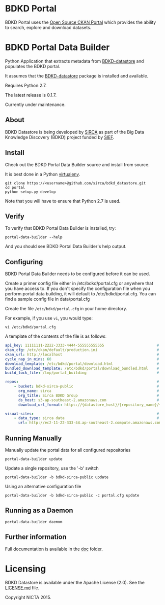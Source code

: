 # BDKD Portal

BDKD Portal uses the [Open Source CKAN Portal](http://ckan.org/) which provides the ability to search, explore and download datasets.


# BDKD Portal Data Builder

Python Application that extracts metadata from [BDKD-datastore](../datastore/README.md) and populates the BDKD portal.

It assumes that the [BDKD-datastore](../../datastore/README.md) package is installed and available.

Requires Python 2.7.

The latest release is 0.1.7.

Currently under maintenance.


## About

BDKD Datastore is being developed by [SIRCA](http://www.sirca.org.au/) as part of the Big Data Knowledge Discovery (BDKD) project funded by [SIEF](http://www.sief.org.au).

## Install

Check out the BDKD Portal Data Builder source and install from source.

It is best done in a Python [virtualenv](https://virtualenv.pypa.io/en/latest/).


    git clone https://<username>@github.com/sirca/bdkd_datastore.git
    cd portal
    python setup.py develop

Note that you will have to ensure that Python 2.7 is used.

## Verify

To verify that BDKD Portal Data Builder is installed, try:

    portal-data-builder --help
    
And you should see BDKD Portal Data Builder's help output.

## Configuring
BDKD Portal Data Builder needs to be configured before it can be used.

Create a primer config file either in /etc/bdkd/portal.cfg or anywhere that you have access to. 
If you don't specify the configuration file when you perform portal data building, it will default to /etc/bdkd/portal.cfg. 
You can find a sample config file in data/portal.cfg

Create the file `/etc/bdkd/portal.cfg` in your home directory.

For example, if you use `vi`, you would type:

    vi /etc/bdkd/portal.cfg

A template of the contents of the file is as follows:

```yaml
api_key: 11111111-2222-3333-4444-555555555555                        # CKAN API key to use when building
ckan_cfg: /etc/ckan/default/production.ini                           # CKAN ini file
ckan_url: http://localhost                                           # CKAN API URL (usually localhost)
cycle_nap_in_mins: 60                                                # How long to nap before scanning again (in daemon mode)
download_template: /etc/bdkd/portal/download.html                    # Template for the download page
bundled_download_template: /etc/bdkd/portal/download_bundled.html    # Template for the download bundle page
build_lock_file: /tmp/portal_building                                # Lock file to use when managing exclusive usage

repos:                                                               # List of repositories to build portal data from
    - bucket: bdkd-sirca-public                                      # Object storage (or S3 bucket name if you are in AWS)
      org_name: sirca                                                # Unique organization name that data from this object storage will be owned by
      org_title: Sirca BDKD Group                                    # Title of the organization if you use the primer to create/setup
      ds_host: s3-ap-southeast-2.amazonaws.com                       # Region where you will find the object storage (or S3 bucket) 
      download_url_format: https://{datastore_host}/{repository_name}/{resource_id} # Format of the download link

visual-sites:                                                        # List of websites that can help visualize the data
    - data_type: sirca data                                          # Type of dataset that the website knows how to visualize
      url: http://ec2-11-22-333-44.ap-southeast-2.compute.amazonaws.com/repositories/{repository_name}/datasets/{resource_name}   # URL format when creating HTTP link
```

## Running Manually

Manually update the portal data for all configured repositories
```
portal-data-builder update
```

Update a single repository, use the '-b' switch
```
portal-data-builder -b bdkd-sirca-public update
```

Using an alternative configuration file
```
portal-data-builder -b bdkd-sirca-public -c portal.cfg update
```

## Running as a Daemon
```
portal-data-builder daemon
```


## Further information

Full documentation is available in the [doc](doc/README.md) folder.

# Licensing
BDKD Datastore is available under the Apache License (2.0). See the [LICENSE.md](../LICENSE.md) file.

Copyright NICTA 2015.
